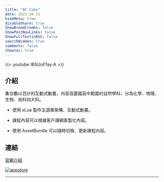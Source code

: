 ```yaml
---
title: "QC Cube"
date: 2023-10-15
hideMeta: true
disableShare: true
ShowBreadCrumbs: false
ShowPostNavLinks: false
ShowFullTextinRSS: false
searchHidden: true
comments: false
showtoc: true
---
```


{{< youtube IBSUoFfay-A >}}

## 介紹

集合數以百計的互動式動畫，內容涵蓋國高中範圍的自然學科，分為化學、物理、生物、地科四大科。

- 使用 sLua 製作主選單架構、互動式動畫。

- 課程內容可以根據客戶課綱客製化內容。

- 使用 AssetBundle 可以隨時切換、更新課程內容。

## 連結

[官網介紹][mainUrl]

[![appstore][img_appstore]][appstore]

---

[img_appstore]: https://imgur.com/APiZmgH.png
[img_googleplay]: https://imgur.com/GyhUzK3.png
[mainUrl]: https://jt-qc.com/product-pages?p_id=1
[appstore]: https://apps.apple.com/tw/app/qc-cube/id1480811031
